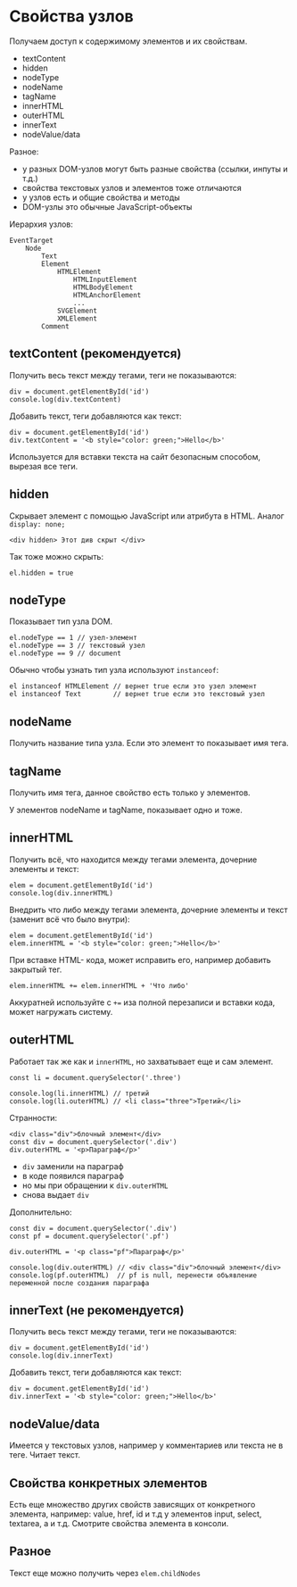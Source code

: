 # Свойства узлов
Получаем доступ к содержимому элементов и их свойствам.

- textContent
- hidden
- nodeType
- nodeName
- tagName
- innerHTML
- outerHTML
- innerText
- nodeValue/data

Разное:
- у разных DOM-узлов могут быть разные свойства (ссылки, инпуты и т.д.)
- свойства текстовых узлов и элементов тоже отличаются
- у узлов есть и общие свойства и методы
- DOM-узлы это обычные JavaScript-объекты

Иерархия узлов:

    EventTarget
        Node
            Text
            Element
                HTMLElement
                    HTMLInputElement
                    HTMLBodyElement
                    HTMLAnchorElement
                    ...
                SVGElement
                XMLElement
            Comment

## textContent (рекомендуется)
Получить весь текст между тегами, теги не показываются:

    div = document.getElementById('id')
    console.log(div.textContent)

Добавить текст, теги добавляются как текст:

    div = document.getElementById('id')
    div.textContent = '<b style="color: green;">Hello</b>'

Используется для вставки текста на сайт безопасным способом, вырезая все теги.

## hidden
Скрывает элемент с помощью JavaScript или атрибута в HTML. Аналог `display: none;`

    <div hidden> Этот див скрыт </div>

Так тоже можно скрыть:

    el.hidden = true

## nodeType
Показывает тип узла DOM.

    el.nodeType == 1 // узел-элемент
    el.nodeType == 3 // текстовый узел
    el.nodeType == 9 // document

Обычно чтобы узнать тип узла используют `instanceof`:

    el instanceof HTMLElement // вернет true если это узел элемент
    el instanceof Text        // вернет true если это текстовый узел

## nodeName
Получить название типа узла. Если это элемент то показывает имя тега.

## tagName
Получить имя тега, данное свойство есть только у элементов.

У элементов nodeName и tagName, показывает одно и тоже.

## innerHTML
Получить всё, что находится между тегами элемента, дочерние элементы и текст:

    elem = document.getElementById('id')
    console.log(div.innerHTML)

Внедрить что либо между тегами элемента, дочерние элементы и текст (заменит всё что было внутри):

    elem = document.getElementById('id')
    elem.innerHTML = '<b style="color: green;">Hello</b>'

При вставке HTML- кода, может исправить его, например добавить закрытый тег.

    elem.innerHTML += elem.innerHTML + 'Что либо'

Аккуратней используйте с `+=` иза полной перезаписи и вставки кода, может нагружать систему.

## outerHTML
Работает так же как и `innerHTML`, но захватывает еще и сам элемент.

    const li = document.querySelector('.three')

    console.log(li.innerHTML) // третий
    console.log(li.outerHTML) // <li class="three">Третий</li>

Странности:

    <div class="div">блочный элемент</div>
    const div = document.querySelector('.div')
    div.outerHTML = '<p>Параграф</p>'

- `div` заменили на параграф
- в коде появился параграф
- но мы при обращении к `div.outerHTML`
- снова выдает `div`

Дополнительно:

    const div = document.querySelector('.div')
    const pf = document.querySelector('.pf')

    div.outerHTML = '<p class="pf">Параграф</p>'

    console.log(div.outerHTML) // <div class="div">блочный элемент</div>
    console.log(pf.outerHTML)  // pf is null, перенести объявление переменной после создания параграфа

## innerText (не рекомендуется)
Получить весь текст между тегами, теги не показываются:

    div = document.getElementById('id')
    console.log(div.innerText)

Добавить текст, теги добавляются как текст:

    div = document.getElementById('id')
    div.innerText = '<b style="color: green;">Hello</b>'

## nodeValue/data
Имеется у текстовых узлов, например у комментариев или текста не в теге. Читает текст.

## Свойства конкретных элементов
Есть еще множество других свойств зависящих от конкретного элемента, например: value, href, id и т.д у элементов input, select, textarea, a и т.д. Смотрите свойства элемента в консоли.

## Разное
Текст еще можно получить через `elem.childNodes`
